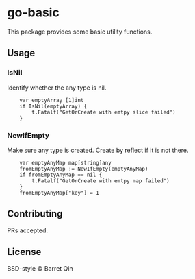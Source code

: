 # go-basic

This package provides some basic utility functions.

## Usage

### IsNil

Identify whether the any type is nil.
```
	var emptyArray [1]int
	if IsNil(emptyArray) {
		t.Fatalf("GetOrCreate with emtpy slice failed")
	}
```
### NewIfEmpty

Make sure any type is created. Create by reflect if it is not there.
```
	var emptyAnyMap map[string]any
	fromEmptyAnyMap := NewIfEmpty(emptyAnyMap)
	if fromEmptyAnyMap == nil {
		t.Fatalf("GetOrCreate with emtpy map failed")
	}
	fromEmptyAnyMap["key"] = 1
```

## Contributing

PRs accepted.

## License

BSD-style © Barret Qin
